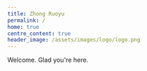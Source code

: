 ```yaml
---
title: Zhong Ruoyu
permalink: /
home: true
centre_content: true
header_image: /assets/images/logo/logo.png
---
```


Welcome. Glad you're here.
